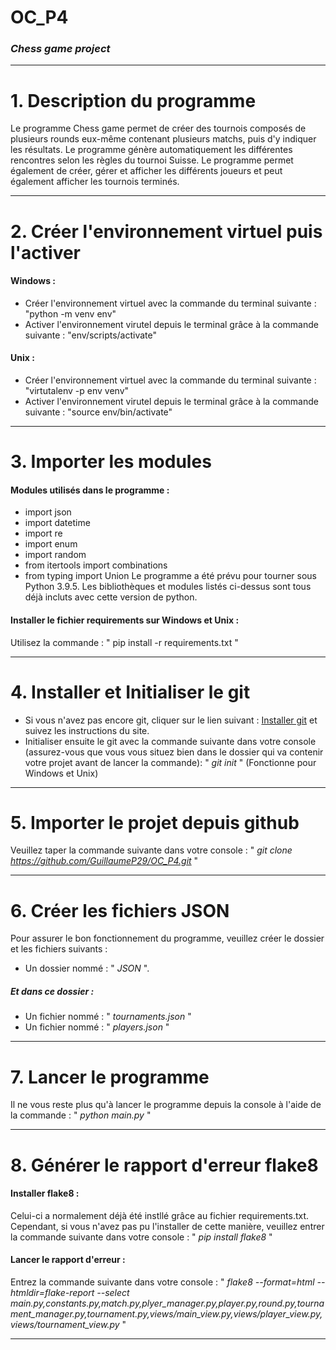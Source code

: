 # OC_P4
### *Chess game project*

---


# 1. Description du programme
Le programme Chess game permet de créer des tournois composés de plusieurs rounds eux-même contenant plusieurs matchs, puis d'y indiquer les résultats. Le programme génère automatiquement les différentes rencontres selon les règles du tournoi Suisse.
Le programme permet également de créer, gérer et afficher les différents joueurs et peut également afficher les tournois terminés.

---


# 2. Créer l'environnement virtuel puis l'activer
#### Windows :
* Créer l'environnement virtuel avec la commande du terminal suivante : "python -m venv env"
* Activer l'environnement virutel depuis le terminal grâce à la commande suivante : "env/scripts/activate"
#### Unix :
* Créer l'environnement virtuel avec la commande du terminal suivante : "virtutalenv -p env venv"
* Activer l'environnement virutel depuis le terminal grâce à la commande suivante : "source env/bin/activate"

---


# 3. Importer les modules
#### Modules utilisés dans le programme :
* import json
* import datetime
* import re
* import enum
* import random
* from itertools import combinations
* from typing import Union
Le programme a été prévu pour tourner sous Python 3.9.5.
Les bibliothèques et modules listés ci-dessus sont tous déjà incluts avec cette version de python.

#### Installer le fichier requirements sur Windows et Unix :
Utilisez la commande : " pip install -r requirements.txt "

---


# 4. Installer et Initialiser le git
* Si vous n'avez pas encore git, cliquer sur le lien suivant : [Installer git](https://git-scm.com/downloads) et suivez les instructions du site.
* Initialiser ensuite le git avec la commande suivante dans votre console (assurez-vous que vous vous situez bien dans le dossier qui va contenir votre projet avant de lancer la commande): " *git init* " (Fonctionne pour Windows et Unix)

---


# 5. Importer le projet depuis github
Veuillez taper la commande suivante dans votre console : " *git clone https://github.com/GuillaumeP29/OC_P4.git* "

---


# 6. Créer les fichiers JSON
Pour assurer le bon fonctionnement du programme, veuillez créer le dossier et les fichiers suivants :
* Un dossier nommé : " *JSON* ".
##### Et dans ce dossier :
* Un fichier nommé : " *tournaments.json* "
* Un fichier nommé : " *players.json* "

---


# 7. Lancer le programme
Il ne vous reste plus qu'à lancer le programme depuis la console à l'aide de la commande : " *python main.py* "

---


# 8. Générer le rapport d'erreur flake8
#### Installer flake8 :
Celui-ci a normalement déjà été instllé grâce au fichier requirements.txt.
Cependant, si vous n'avez pas pu l'installer de cette manière, veuillez entrer la commande suivante dans votre console : " *pip install flake8* "
#### Lancer le rapport d'erreur :
Entrez la commande suivante dans votre console :
" *flake8 --format=html --htmldir=flake-report --select main.py,constants.py,match.py,plyer_manager.py,player.py,round.py,tournament_manager.py,tournament.py,views/main_view.py,views/player_view.py,views/tournament_view.py* "

---